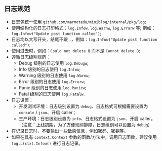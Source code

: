 ## 日志规范


- 日志包统一使用 `github.com/marmotedu/miniblog/internal/pkg/log`;
- 使用结构化的日志打印格式：`log.Infow`, `log.Warnw`, `log.Errorw` 等; 例如：`log.Infow("Update post function called")`;
- 日志均以大写开头，结尾不跟 `.`，例如：`log.Infow("Update post function called")`;
- 使用过去时，例如：`Could not delete B` 而不是 `Cannot delete B`;
- 遵循日志级别规范：
  - Debug 级别的日志使用 `log.Debugw`;
  - Info 级别的日志使用 `log.Infow`;
  - Warning 级别的日志使用 `log.Warnw`;
  - Error 级别的日志使用 `log.Errorw`;
  - Panic 级别的日志使用 `log.Panicw`;
  - Fatal 级别的日志使用 `log.Fatalw`.
- 日志设置：
  - 开发测试环境：日志级别设置为 `debug`、日志格式可根据需要设置为 `console` / `json`、开启 caller；
  - 生产环境：日志级别设置为 `info`、日志格式设置为 `json`、开启 caller。（注意：上线初期，为了方便现网排障，日志级别可以设置为 `debug`）
- 在记录日志时，不要输出一些敏感信息，例如密码、密钥等。
- 如果在具有 `context.Context` 参数的函数/方法中，调用日志函数，建议使用 `log.L(ctx).Infow()` 进行日志记录。
